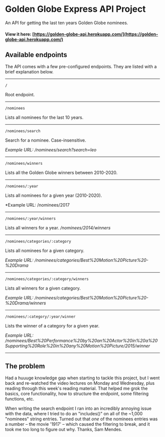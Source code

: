 # Golden Globe Express API Project

An API for getting the last ten years Golden Globe nominees.

#### View it here: [https://golden-globe-api.herokuapp.com/](https://golden-globe-api.herokuapp.com/)

## Available endpoints

The API comes with a few pre-configured endpoints. They are listed with a brief explanation below.

---

` / `

Root endpoint.

---

` /nominees `

Lists all nominees for the last 10 years.

---

` /nominees/search `

Search for a nominee. Case-insensitive.

*Example URL: /nominees/search?search=leo*

---

` /nominees/winners `

Lists all the Golden Globe winners between 2010-2020.

---

` /nominees/:year `

Lists all nominees for a given year (2010-2020).

*Example URL: /nominees/2017

---

` /nominees/:year/winners `

Lists all winners for a year.
*/nominees/2014/winners*

---

` /nominees/categories/:category `

Lists all nominees for a given category.

*Example URL: /nominees/categories/Best%20Motion%20Picture%20-%20Drama*

---

` /nominees/categories/:category/winners `

Lists all winners for a given category.

*Example URL: /nominees/categories/Best%20Motion%20Picture%20-%20Drama/winners*

---

` /nominees/:category/:year/winner `

Lists the winner of a category for a given year.

*Example URL: /nominees/Best%20Performance%20by%20an%20Actor%20in%20a%20Supporting%20Role%20in%20any%20Motion%20Picture/2015/winner*

---

## The problem

Had a huuuge knowledge gap when starting to tackle this project, but I went back and re-watched the video lectures on Monday and Wednesday, plus reading through this week's reading material. That helped me grok the basics, core functionality, how to structure the endpoint, some filtering functions, etc.

When writing the search endpoint I ran into an incredibly annoying issue with the data, where I tried to do an "includes()" on all of the ~1,000 "nominees" string entries. Turned out that *one* of the nominees entries was a number – the movie '1917' – which caused the filtering to break, and it took me too long to figure out why. Thanks, Sam Mendes.

